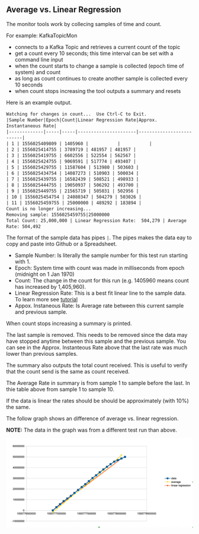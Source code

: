 ## Average vs. Linear Regression

The monitor tools work by collecing samples of time and count.

For example: KafkaTopicMon
- connects to a Kafka Topic and retrieves a current count of the topic
- get a count every 10 seconds; this time interval can be set with a command line input
- when the count starts to change a sample is collected (epoch time of system) and count
- as long as count continues to create another sample is collected every 10 seconds
- when count stops increasing the tool outputs a summary and resets 

Here is an example output.

```
Watching for changes in count...  Use Ctrl-C to Exit.
|Sample Number|Epoch|Count|Linear Regression Rate|Approx. Instantaneous Rate|
|-------------|-----|-----|----------------------|--------------------------|
| 1 | 1556025409809 | 1405960 |           |           |
| 2 | 1556025414755 | 3789719 | 481957 | 481957 |
| 3 | 1556025419755 | 6602556 | 522554 | 562567 |
| 4 | 1556025424755 | 9069591 | 517774 | 493407 |
| 5 | 1556025429755 | 11587604 | 513980 | 503603 |
| 6 | 1556025434754 | 14087273 | 510903 | 500034 |
| 7 | 1556025439755 | 16582439 | 508521 | 498933 |
| 8 | 1556025444755 | 19050937 | 506292 | 493700 |
| 9 | 1556025449755 | 21565719 | 505031 | 502956 |
| 10 | 1556025454754 | 24080347 | 504279 | 503026 |
| 11 | 1556025459755 | 25000000 | 489292 | 183894 |
Count is no longer increasing...
Removing sample: 1556025459755|25000000
Total Count: 25,000,000 | Linear Regression Rate:  504,279 | Average Rate: 504,492
```

The format of the sample data has pipes `|`. The pipes makes the data eay to copy and paste into Github or a Spreadsheet.

- Sample Number: Is literally the sample number for this test run starting with 1.
- Epoch: System time with count was made in milliseconds from epoch (midnight on 1 Jan 1970)
- Count: The change in the count for this run (e.g. 1405960 means count has increased by 1,405,960).
- Linear Regression Rate: This is a best fit linear line to the sample data. To learn more see [tutorial](https://www.khanacademy.org/math/statistics-probability/describing-relationships-quantitative-data/introduction-to-trend-lines/a/linear-regression-review)
- Appox. Instaneous Rate: Is Average rate between this current sample and previous sample.

When count stops increasing a summary is printed.

The last sample is removed.  This needs to be removed since the data may have stopped anytime between this sample and the previous sample. You can see in the Approx. Instanteous Rate above that the last rate was much lower than previous samples.  

The summary also outputs the total count received. This is useful to verify that the count send is the same as count received.  

The Average Rate in summary is from sample 1 to sample before the last. In thie table above from sample 1 to sample 10.

If the data is linear the rates should be should be approximately (with 10%) the same. 

The follow graph shows an difference of average vs. linear regression.  

**NOTE:** The data in the graph was from a different test run than above.

![Average Vs. Linear Regression Chart](./AverageVsLinearRegression.png)
